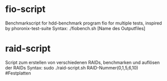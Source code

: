 # fio-script
Benchmarkscript for hdd-benchmark program fio for multiple tests, inspired by phoronix-test-suite
Syntax: ./fiobench.sh [Name des Outputfiles]
# raid-script
Script zum erstellen von verschiedenen RAIDs, benchmarken und auflösen der RAIDs
Syntax: sudo ./raid-script.sh RAID-Nummer(0,1,5,6,10) #Festplatten

